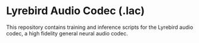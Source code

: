 # Lyrebird Audio Codec (.lac)

This repository contains training and inference scripts 
for the Lyrebird audio codec, a high fidelity general 
neural audio codec.
